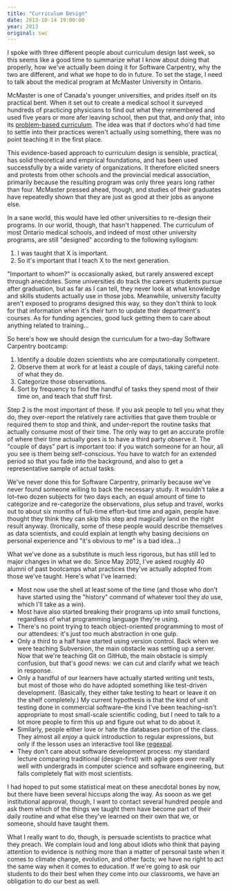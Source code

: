 ```yaml
---
title: "Curriculum Design"
date: 2013-10-14 19:00:00
year: 2013
original: swc
---
```

<p>
  I spoke with three different people about curriculum design last week,
  so this seems like a good time to summarize what I know about doing that properly,
  how we've actually been doing it for Software Carpentry,
  why the two are different,
  and what we hope to do in future.
  To set the stage,
  I need to talk about the medical program at McMaster University in Ontario.
</p>
<p>
  McMaster is one of Canada's younger universities,
  and prides itself on its practical bent.
  When it set out to create a medical school
  it surveyed hundreds of practicing physicians to find out
  what they remembered and used five years or more afer leaving school,
  then put that, and <em>only</em> that, into its
  <a href="http://fhs.mcmaster.ca/main/medschool_history.html">problem-based curriculum</a>.
  The idea was that if doctors who'd had time to settle into their practices
  weren't actually using something,
  there was no point teaching it in the first place.
</p>
<p>
  This evidence-based approach to curriculum design is sensible,
  practical,
  has solid theoretical and empirical foundations,
  and has been used successfully by a wide variety of organizations.
  It therefore elicited sneers and protests from other schools and the provincial medical association,
  primarily because the resulting program was only three years long rather than four.
  McMaster pressed ahead,
  though,
  and studies of their graduates have repeatedly shown that
  they are just as good at their jobs as anyone else.
</p>
<p>
  In a sane world,
  this would have led other universities to re-design their programs.
  In our world,
  though,
  that hasn't happened.
  The curriculum of most Ontario medical schools,
  and indeed of most other university programs,
  are still "designed" according to the following syllogism:
</p>
<ol>
  <li>I was taught that X is important.</li>
  <li>So it's important that I teach X to the next generation.</li>
</ol>
<p>
  "Important to whom?" is occasionally asked,
  but rarely answered except through anecdotes.
  Some universities do track the careers students pursue after graduation,
  but as far as I can tell,
  they never look at what knowledge and skills students actually use in those jobs.
  Meanwhile,
  university faculty aren't exposed to programs designed this way,
  so they don't think to look for that information
  when it's their turn to update their department's courses.
  As for funding agencies,
  good luck getting them to care about anything related to training...
</p>
<p>
  So here's how we should design the curriculum for
  a two-day Software Carpentry bootcamp:
</p>
<ol>
  <li>Identify a double dozen scientists who are computationally competent.</li>
  <li>Observe them at work for at least a couple of days, taking careful note of what they do.</li>
  <li>Categorize those observations.</li>
  <li>Sort by frequency to find the handful of tasks they spend most of their time on, and teach that stuff first.</li>
</ol>
<p>
  Step 2 is the most important of these.
  If you ask people to tell you what they do,
  they over-report the relatively rare activities that gave them trouble
  or required them to stop and think,
  and under-report the routine tasks that actually consume most of their time.
  The only way to get an accurate profile of where their time actually goes is
  to have a third party observe it.
  The "couple of days" part is important too:
  if you watch someone for an hour,
  all you see is them being self-conscious.
  You have to watch for an extended period so that you fade into the background,
  and also to get a representative sample of actual tasks.
</p>
<p>
  We've never done this for Software Carpentry,
  primarily because we've never found someone willing to back the necessary study.
  It wouldn't take a lot–two dozen subjects for two days each,
  an equal amount of time to categorize and re-categorize the observations,
  plus setup and travel,
  works out to about six months of full-time effort–but
  time and again,
  people have thought they think they can skip this step
  and magically land on the right result anyway.
  (Ironically,
  some of these people would describe themselves as data scientists,
  and could explain at length why basing decisions on personal experience
  and "it's obvious to me"
  is a bad idea...)
</p>
<p>
  What we've done as a substitute is much less rigorous,
  but has still led to major changes in what we do.
  Since May 2012,
  I've asked roughly 40 alumni of past bootcamps
  what practices they've actually adopted
  from those we've taught.
  Here's what I've learned:
</p>
<ul>
  <li>
    Most now use the shell at least some of the time
    (and those who don't have started using the "history" command
    of whatever tool they <em>do</em> use,
    which I'll take as a win).
  </li>
  <li>
    Most have also started breaking their programs up into small functions,
    regardless of what programming language they're using.
  </li>
  <li>
    There's no point trying to teach object-oriented programming to most of our attendees:
    it's just too much abstraction in one gulp.
  </li>
  <li>
    Only a third to a half have started using version control.
    Back when we were teaching Subversion,
    the main obstacle was setting up a server.
    Now that we're teaching Git on GitHub,
    the main obstacle is simply confusion,
    but that's <em>good</em> news:
    we can cut and clarify what we teach in response.
  </li>
  <li>
    Only a handful of our learners have actually started writing unit tests,
    but most of those who do have adopted something like test-driven development.
    (Basically,
    they either take testing to heart or leave it on the shelf completely.)
    My current hypothesis is that
    the kind of unit testing done in commercial software–the kind I've been teaching–isn't
    appropriate to most small-scale scientific coding,
    but I need to talk to a lot more people to firm this up
    and figure out what to do about it.
  </li>
  <li>
    Similarly,
    people either love or hate the databases portion of the class.
    They almost all <em>enjoy</em> a quick introduction to regular expressions,
    but only if the lesson uses an interactive tool like <a href="http://regexpal.com">regexpal</a>.
  </li>
  <li>
    They don't care about software development process:
    my standard lecture comparing traditional (design-first) with agile
    goes over really well with undergrads in computer science and software engineering,
    but falls completely flat with most scientists.
  </li>
</ul>
<p>
  I had hoped to put some statistical meat on these anecdotal bones by now,
  but there have been several hiccups along the way.
  As sooon as we get institutional approval,
  though,
  I want to contact several hundred people and ask them
  which of the things we taught them have become part of their daily routine
  and what else they've learned on their own that we, or someone, should have taught them.
</p>
<p>
  What I really want to do,
  though,
  is persuade scientists to practice what they preach.
  We complain loud and long about idiots who think that
  paying attention to evidence is nothing more than a matter of personal taste
  when it comes to climate change, evolution, and other facts;
  we have no right to act the same way when it comes to education.
  If we're going to ask our students to do their best when they come into our classrooms,
  we have an obligation to do our best as well.
</p>

